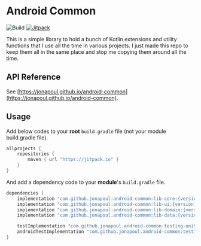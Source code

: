 # Android Common

![Build](https://github.com/jonapoul/android-common/actions/workflows/actions.yml/badge.svg)
[![Jitpack](https://jitpack.io/v/jonapoul/android-common.svg)](https://jitpack.io/#jonapoul/android-common)

This is a simple library to hold a bunch of Kotlin extensions and utility functions that I use all the time in various
projects. I just made this repo to keep them all in the same place and stop me copying them around all the time.

## API Reference

See [https://jonapoul.github.io/android-common](https://jonapoul.github.io/android-common).

## Usage

Add below codes to your **root** `build.gradle` file (not your module build.gradle file).

```gradle
allprojects {
    repositories {
        maven { url "https://jitpack.io" }
    }
}
```

And add a dependency code to your **module**'s `build.gradle` file.

```gradle
dependencies {
    implementation "com.github.jonapoul:android-common:lib-core:{version}"
    implementation "com.github.jonapoul:android-common:lib-ui:{version}"
    implementation "com.github.jonapoul:android-common:lib-domain:{version}"
    implementation "com.github.jonapoul.android-common:lib-data:{version}"

    testImplementation "com.github.jonapoul.android-common:testing-unit:{version}"
    androidTestImplementation "com.github.jonapoul.android-common:testing-android:{version}"
}
```
